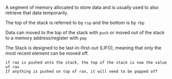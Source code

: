 
A segment of memory allocated to store data and is usually used to also retrieve that data temporarily.

The top of the stack is referred to by `rsp` and the bottom is by `rbp` 

Data can moved to the top of the stack with `push` 
or moved out of the stack to a memory address/register with `pop` 

The Stack is designed to be last-in-first-out (LIFO), meaning that only the most recent element can be moved off. 

	if rax is pushed onto the stack, the top of the stack is now the value of rax
	If anything is pushed on top of rax, it will need to be popped off 